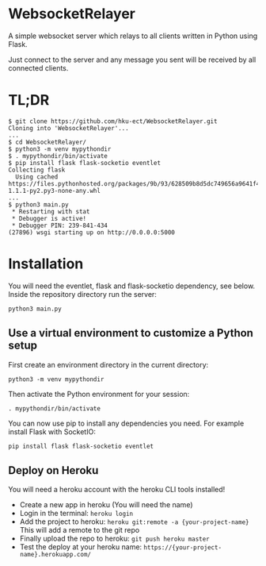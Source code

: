 # WebsocketRelayer

A simple websocket server which relays to all clients written in Python using Flask.

Just connect to the server and any message you sent will be received by all connected clients.

# TL;DR

```
$ git clone https://github.com/hku-ect/WebsocketRelayer.git
Cloning into 'WebsocketRelayer'...
...
$ cd WebsocketRelayer/
$ python3 -m venv mypythondir
$ . mypythondir/bin/activate
$ pip install flask flask-socketio eventlet
Collecting flask
  Using cached https://files.pythonhosted.org/packages/9b/93/628509b8d5dc749656a9641f4caf13540e2cdec85276964ff8f43bbb1d3b/Flask-1.1.1-py2.py3-none-any.whl
...
$ python3 main.py
 * Restarting with stat
 * Debugger is active!
 * Debugger PIN: 239-841-434
(27896) wsgi starting up on http://0.0.0.0:5000
```

# Installation
You will need the eventlet, flask and flask-socketio dependency, see below. Inside the repository directory run the server:

```
python3 main.py
```

## Use a virtual environment to customize a Python setup

First create an environment directory in the current directory:
```
python3 -m venv mypythondir
```
Then activate the Python environment for your session:
```
. mypythondir/bin/activate
```
You can now use pip to install any dependencies you need. For example install Flask with SocketIO:
```
pip install flask flask-socketio eventlet
```

## Deploy on Heroku

You will need a heroku account with the heroku CLI tools installed!

* Create a new app in heroku (You will need the name)
* Login in the terminal: `heroku login`
* Add the project to heroku: `heroku git:remote -a {your-project-name}` This will add a remote to the git repo
* Finally upload the repo to heroku: `git push heroku master`
* Test the deploy at your heroku name: `https://{your-project-name}.herokuapp.com/`

